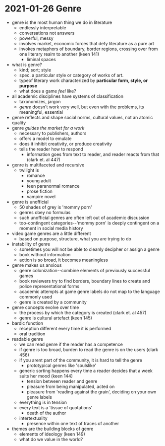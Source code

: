 # 2021-01-26 Genre

* genre is the most human thing we do in literature
  * endlessly interpretable
  * conversations not answers
  * powerful, messy
  * involves market, economic forces that defy literature as a pure art
  * invokes metaphors of boundary, border regions, crossing over from one literary realm to another (keen 141)
    * liminal spaces
* what is genre?
  * kind; sort; style
  * spec. a particular style or category of works of art.
  * typeof literary work characterized by **particular form, style, or purpose**
  * what does a game _feel_ like?
* all academic disciplines have systems of classification
  * taxonomizes, jargon
  * *genre* doesn't work very well, but even with the problems, its meaningful, essential
* genre reflects and shape social norms, cultural values, not an atomic quality
* genre *guides the market for a work*
  * necessary to publishers, authors
  * offers a model to emulate
  * does it inhibit creativity, or produce creativity
  * tells the reader how to respond
    * information goes from text to reader, and reader reacts from that (clark et. al 447)
* genre is multifaceted and recursive
  * twilight is
    * romance
    * young adult
    * teen paranormal romance
    * prose fiction
    * vampire novel
* genre is unofficial
  * 50 shades of grey is 'mommy porn'
  * genres obey no formulas
  * such unofficial genres are often left out of academic discussion
  * too-contingent categories--'mommy porn' is deeply contingent on a moment in social media history
* video game genres are a little different
  * based on purpose, structure, what you are trying to do
* instability of genre
  * sometimes you will not be able to cleanly decipher or assign a genre
  * book without information
  * action is so broad, it becomes meaningless
* genre makes us anxious
  * genre colonization--combine elements of previously successful games
  * book reviewers try to find borders, boundary lines to create and police representational forms
  * academic attempts at game genre labels do not map to the language commonly used 
  * genre is created by a community
* genre concepts evolve over time
  * the process by which the category is created (clark et. al 457)
  * genre is cultural artefact (keen 145)
* bardic function
  * reception different every time it is performed
  * oral tradition
* readable genre
  * we can read genre if the reader has a competence
  * if genre is too broad, burden to read the genre is on the users (clark 456)
  * if you arent part of the community, it is hard to tell the genre
    * prototypical genres like 'soulslike'
  * generic sorting happens every time a reader decides that a week suits her mood (keen 144)
    * tension between reader and genre
    * pleasure from being manipulated, acted on
    * pleasure from 'reading against the grain', deciding on your own genre labels
  * everything is in tension
  * every text is a 'tissue of quotations'
    * death of the author
  * intertextuality
    * presence within one text of traces of another
* themes are the building blocks of genre
  * elements of ideology (keen 149)
  * what do we value in the world?